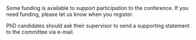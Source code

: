<html>
Some funding is available to support participation to the conference. If you need funding, please let us know when you register. 

  <br>
  
PhD candidates should ask their supervisor to send a supporting statement to the committee via e-mail.
</html>

